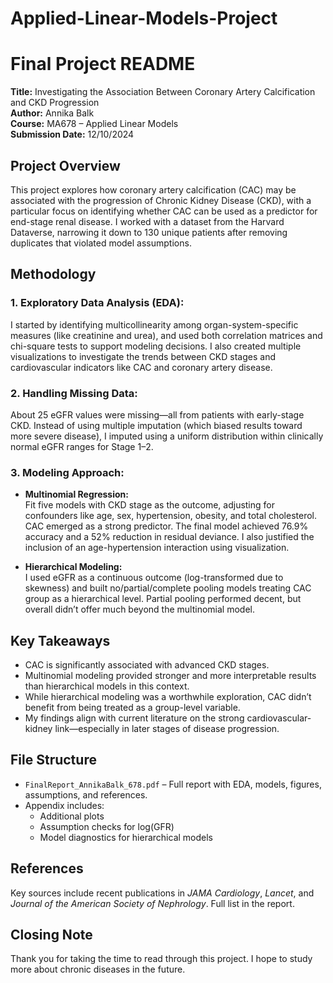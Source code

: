 # Applied-Linear-Models-Project

# Final Project README  
**Title:** Investigating the Association Between Coronary Artery Calcification and CKD Progression  
**Author:** Annika Balk  
**Course:** MA678 – Applied Linear Models  
**Submission Date:** 12/10/2024

## Project Overview  
This project explores how coronary artery calcification (CAC) may be associated with the progression of Chronic Kidney Disease (CKD), with a particular focus on identifying whether CAC can be used as a predictor for end-stage renal disease. I worked with a dataset from the Harvard Dataverse, narrowing it down to 130 unique patients after removing duplicates that violated model assumptions.

## Methodology  
### 1. **Exploratory Data Analysis (EDA):**  
I started by identifying multicollinearity among organ-system-specific measures (like creatinine and urea), and used both correlation matrices and chi-square tests to support modeling decisions. I also created multiple visualizations to investigate the trends between CKD stages and cardiovascular indicators like CAC and coronary artery disease.

### 2. **Handling Missing Data:**  
About 25 eGFR values were missing—all from patients with early-stage CKD. Instead of using multiple imputation (which biased results toward more severe disease), I imputed using a uniform distribution within clinically normal eGFR ranges for Stage 1–2.

### 3. **Modeling Approach:**  
- **Multinomial Regression:**  
  Fit five models with CKD stage as the outcome, adjusting for confounders like age, sex, hypertension, obesity, and total cholesterol. CAC emerged as a strong predictor. The final model achieved 76.9% accuracy and a 52% reduction in residual deviance. I also justified the inclusion of an age-hypertension interaction using visualization.

- **Hierarchical Modeling:**  
  I used eGFR as a continuous outcome (log-transformed due to skewness) and built no/partial/complete pooling models treating CAC group as a hierarchical level. Partial pooling performed decent, but overall didn’t offer much beyond the multinomial model.

## Key Takeaways  
- CAC is significantly associated with advanced CKD stages.  
- Multinomial modeling provided stronger and more interpretable results than hierarchical models in this context.  
- While hierarchical modeling was a worthwhile exploration, CAC didn’t benefit from being treated as a group-level variable.  
- My findings align with current literature on the strong cardiovascular-kidney link—especially in later stages of disease progression.

## File Structure  
- `FinalReport_AnnikaBalk_678.pdf` – Full report with EDA, models, figures, assumptions, and references.  
- Appendix includes:  
  - Additional plots  
  - Assumption checks for log(GFR)  
  - Model diagnostics for hierarchical models

## References  
Key sources include recent publications in *JAMA Cardiology*, *Lancet*, and *Journal of the American Society of Nephrology*. Full list in the report.

## Closing Note  
Thank you for taking the time to read through this project. I hope to study more about chronic diseases in the future.